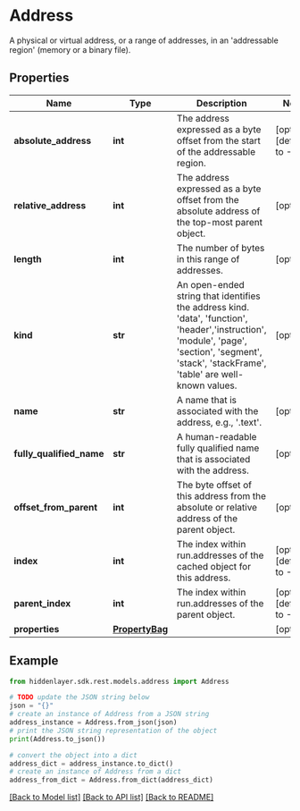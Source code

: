 # Address

A physical or virtual address, or a range of addresses, in an 'addressable region' (memory or a binary file).

## Properties

Name | Type | Description | Notes
------------ | ------------- | ------------- | -------------
**absolute_address** | **int** | The address expressed as a byte offset from the start of the addressable region. | [optional] [default to -1]
**relative_address** | **int** | The address expressed as a byte offset from the absolute address of the top-most parent object. | [optional] 
**length** | **int** | The number of bytes in this range of addresses. | [optional] 
**kind** | **str** | An open-ended string that identifies the address kind. &#39;data&#39;, &#39;function&#39;, &#39;header&#39;,&#39;instruction&#39;, &#39;module&#39;, &#39;page&#39;, &#39;section&#39;, &#39;segment&#39;, &#39;stack&#39;, &#39;stackFrame&#39;, &#39;table&#39; are well-known values. | [optional] 
**name** | **str** | A name that is associated with the address, e.g., &#39;.text&#39;. | [optional] 
**fully_qualified_name** | **str** | A human-readable fully qualified name that is associated with the address. | [optional] 
**offset_from_parent** | **int** | The byte offset of this address from the absolute or relative address of the parent object. | [optional] 
**index** | **int** | The index within run.addresses of the cached object for this address. | [optional] [default to -1]
**parent_index** | **int** | The index within run.addresses of the parent object. | [optional] [default to -1]
**properties** | [**PropertyBag**](PropertyBag.md) |  | [optional] 

## Example

```python
from hiddenlayer.sdk.rest.models.address import Address

# TODO update the JSON string below
json = "{}"
# create an instance of Address from a JSON string
address_instance = Address.from_json(json)
# print the JSON string representation of the object
print(Address.to_json())

# convert the object into a dict
address_dict = address_instance.to_dict()
# create an instance of Address from a dict
address_from_dict = Address.from_dict(address_dict)
```
[[Back to Model list]](../README.md#documentation-for-models) [[Back to API list]](../README.md#documentation-for-api-endpoints) [[Back to README]](../README.md)


